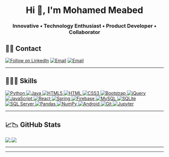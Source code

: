<h1 align="center">Hi 👋, I'm Mohamed Meabed</h1>
<h3 align="center">Innovative • Technology Enthusiast • Product Developer • Collaborator</h3>

<!--
**ajso/ajso** is a ✨ _special_ ✨ repository because its `README.md` (this file) appears on your GitHub profile.

Here are some ideas to get you started:

- 🔭 I’m currently working on ...
- 🌱 I’m currently learning ...
- 👯 I’m looking to collaborate on ...
- 🤔 I’m looking for help with ...
- 💬 Ask me about ...
- 📫 How to reach me: ...
- 😄 Pronouns: ...
- ⚡ Fun fact: ...
-->
## 📝📧 Contact

<p align="left">
  <a href="https://www.linkedin.com/in/andrew-ecurut-angura-987266b4/" target="_blank"><img title="Follow on LinkedIn" src="https://img.shields.io/badge/LinkedIn-0077B5?style=for-the-badge&logo=linkedin&logoColor=white"/></a>
  <a href="mailto:andre.ecurut@gmail.com" target="_blank"><img title="Email" src="https://img.shields.io/badge/Gmail-D14836?style=for-the-badge&logo=gmail&logoColor=white"/></a>
  <a href="mailto:andre.ecurut@outlook.com" target="_blank"><img title="Email" src="https://img.shields.io/badge/Microsoft_Outlook-0078D4?style=for-the-badge&logo=microsoft-outlook&logoColor=white"/><a>
</p>

<hr>

## 👩‍💻🚀 Skills

<p align="left">
 <a href="#">
  <img alt="Python" src="https://img.shields.io/badge/python%20-%2314354C.svg?&style=for-the-badge&logo=python&logoColor=white"/>
  <img alt="Java" src="https://img.shields.io/badge/java-%23ED8B00.svg?&style=for-the-badge&logo=java&logoColor=white"/>
  <img alt="HTML5" src="https://img.shields.io/badge/html5%20-%23E34F26.svg?&style=for-the-badge&logo=html5&logoColor=white"/>
  <img alt="HTML" src="https://img.shields.io/badge/HTML-239120?style=for-the-badge&logo=html5&logoColor=white"/>
  <img alt="CSS3" src="https://img.shields.io/badge/css3%20-%231572B6.svg?&style=for-the-badge&logo=css3&logoColor=white"/>
  <img alt="Bootstrap" src="https://img.shields.io/badge/bootstrap%20-%23563D7C.svg?&style=for-the-badge&logo=bootstrap&logoColor=white"/>
  <img alt="jQuery" src="https://img.shields.io/badge/jquery%20-%230769AD.svg?&style=for-the-badge&logo=jquery&logoColor=white"/>
  <img alt="JavaScript" src="https://img.shields.io/badge/javascript%20-%23323330.svg?&style=for-the-badge&logo=javascript&logoColor=%23F7DF1E"/>
  <img alt="React" src ="https://img.shields.io/badge/React-20232A?style=for-the-badge&logo=react&logoColor=61DAFB"/>
  <img alt="Spring" src ="https://img.shields.io/badge/Spring-6DB33F?style=for-the-badge&logo=spring&logoColor=white"/>
  <img alt="Firebase" src="https://img.shields.io/badge/firebase%20-%23039BE5.svg?&style=for-the-badge&logo=firebase"/>
  <img alt="MySQL" src="https://img.shields.io/badge/mysql-%2300f.svg?&style=for-the-badge&logo=mysql&logoColor=white"/>
  <img alt="SQLite" src ="https://img.shields.io/badge/sqlite-%2307405e.svg?&style=for-the-badge&logo=sqlite&logoColor=white"/>
  <img alt="SQL Server" src ="https://img.shields.io/badge/Microsoft_SQL_Server-CC2927?style=for-the-badge&logo=microsoft-sql-server&logoColor=white"/>
  <img alt="Pandas" src="https://img.shields.io/badge/pandas%20-%23150458.svg?&style=for-the-badge&logo=pandas&logoColor=white" />
  <img alt="NumPy" src="https://img.shields.io/badge/numpy%20-%23013243.svg?&style=for-the-badge&logo=numpy&logoColor=white" />
  <img alt="Android" src="https://img.shields.io/badge/Android-3DDC84?style=for-the-badge&logo=android&logoColor=white" />
  <img alt="Git" src="https://img.shields.io/badge/git%20-%23F05033.svg?&style=for-the-badge&logo=git&logoColor=white"/>
  <img alt="Jupyter" src="https://img.shields.io/badge/Jupyter%20-%23F37626.svg?&style=for-the-badge&logo=Jupyter&logoColor=white" />
  </a>
</p>

<hr>

## 📈📉 GitHub Stats

<a href="#">
  <img align="center" src="https://github-readme-stats.vercel.app/api/top-langs/?username=ajso&langs_count=8&layout=compact&show_icons=true&theme=light" />
</a>
    <a href="#">
 <img align="center" src="https://github-readme-streak-stats.herokuapp.com/?user=ajso&theme=light">
 </a>
<hr>
<!-- <a href="#">
  <img align="center" src="https://github-readme-stats.vercel.app/api?username=ajso&show_icons=true&layout=compact&theme=light&hide=stars" />
</a>
    -->
<hr>
